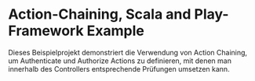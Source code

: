 # Action-Chaining, Scala and Play-Framework Example

Dieses Beispielprojekt demonstriert die Verwendung von Action Chaining, 
um Authenticate und Authorize Actions zu definieren, mit denen man innerhalb des Controllers
entsprechende Prüfungen umsetzen kann.
